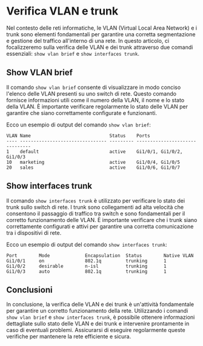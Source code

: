 # Verifica VLAN e trunk

Nel contesto delle reti informatiche, le VLAN (Virtual Local Area Network) e i trunk sono elementi fondamentali per garantire una corretta segmentazione e gestione del traffico all'interno di una rete. In questo articolo, ci focalizzeremo sulla verifica delle VLAN e dei trunk attraverso due comandi essenziali: `show vlan brief` e `show interfaces trunk`.

## Show VLAN brief

Il comando `show vlan brief` consente di visualizzare in modo conciso l'elenco delle VLAN presenti su uno switch di rete. Questo comando fornisce informazioni utili come il numero della VLAN, il nome e lo stato della VLAN. È importante verificare regolarmente lo stato delle VLAN per garantire che siano correttamente configurate e funzionanti.

Ecco un esempio di output del comando `show vlan brief`:

```
VLAN Name                             Status    Ports
---- -------------------------------- --------- -------------------------------
1    default                          active    Gi1/0/1, Gi1/0/2, Gi1/0/3
10   marketing                        active    Gi1/0/4, Gi1/0/5
20   sales                            active    Gi1/0/6, Gi1/0/7
```

## Show interfaces trunk

Il comando `show interfaces trunk` è utilizzato per verificare lo stato dei trunk sullo switch di rete. I trunk sono collegamenti ad alta velocità che consentono il passaggio di traffico tra switch e sono fondamentali per il corretto funzionamento delle VLAN. È importante verificare che i trunk siano correttamente configurati e attivi per garantire una corretta comunicazione tra i dispositivi di rete.

Ecco un esempio di output del comando `show interfaces trunk`:

```
Port        Mode             Encapsulation  Status        Native VLAN
Gi1/0/1     on               802.1q         trunking      1
Gi1/0/2     desirable        n-isl          trunking      1
Gi1/0/3     auto             802.1q         trunking      1
```

## Conclusioni

In conclusione, la verifica delle VLAN e dei trunk è un'attività fondamentale per garantire un corretto funzionamento della rete. Utilizzando i comandi `show vlan brief` e `show interfaces trunk`, è possibile ottenere informazioni dettagliate sullo stato delle VLAN e dei trunk e intervenire prontamente in caso di eventuali problemi. Assicurarsi di eseguire regolarmente queste verifiche per mantenere la rete efficiente e sicura.